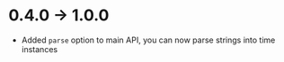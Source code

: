 # 0.4.0 -> 1.0.0

-  Added `parse` option to main API, you can now parse strings into time instances
